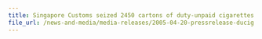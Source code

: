 ```yaml
---
title: Singapore Customs seized 2450 cartons of duty-unpaid cigarettes
file_url: /news-and-media/media-releases/2005-04-20-pressrelease-ducig.pdf
---
```

